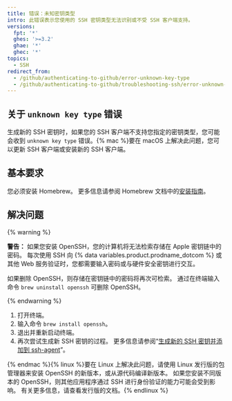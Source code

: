 ```yaml
---
title: 错误：未知密钥类型
intro: 此错误表示您使用的 SSH 密钥类型无法识别或不受 SSH 客户端支持。
versions:
  fpt: '*'
  ghes: '>=3.2'
  ghae: '*'
  ghec: '*'
topics:
  - SSH
redirect_from:
  - /github/authenticating-to-github/error-unknown-key-type
  - /github/authenticating-to-github/troubleshooting-ssh/error-unknown-key-type
---
```


## 关于 `unknown key type` 错误

生成新的 SSH 密钥时，如果您的 SSH 客户端不支持您指定的密钥类型，您可能会收到 `unknown key type` 错误。{% mac %}要在 macOS 上解决此问题，您可以更新 SSH 客户端或安装新的 SSH 客户端。

## 基本要求

您必须安装 Homebrew。 更多信息请参阅 Homebrew 文档中的[安装指南](https://docs.brew.sh/Installation)。

## 解决问题

{% warning %}

**警告：** 如果您安装 OpenSSH，您的计算机将无法检索存储在 Apple 密钥链中的密码。 每次使用 SSH 向 {% data variables.product.prodname_dotcom %} 或其他 Web 服务验证时，您都需要输入密码或与硬件安全密钥进行交互。

如果删除 OpenSSH，则存储在密钥链中的密码将再次可检索。 通过在终端输入命令 `brew uninstall openssh` 可删除 OpenSSH。

{% endwarning %}

1. 打开终端。
2. 输入命令 `brew install openssh`。
3. 退出并重新启动终端。
4. 再次尝试生成新 SSH 密钥的过程。 更多信息请参阅“[生成新的 SSH 密钥并添加到 ssh-agent](/github/authenticating-to-github/generating-a-new-ssh-key-and-adding-it-to-the-ssh-agent#generating-a-new-ssh-key-for-a-hardware-security-key)”。

{% endmac %}{% linux %}要在 Linux 上解决此问题，请使用 Linux 发行版的包管理器来安装 OpenSSH 的新版本，或从源代码编译新版本。 如果您安装不同版本的 OpenSSH，则其他应用程序通过 SSH 进行身份验证的能力可能会受到影响。 有关更多信息，请查看发行版的文档。{% endlinux %}
